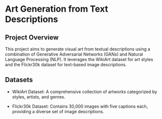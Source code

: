 # Art Generation from Text Descriptions

## Project Overview

This project aims to generate visual art from textual descriptions using a combination of Generative Adversarial Networks (GANs) and Natural Language Processing (NLP). It leverages the WikiArt dataset for art styles and the Flickr30k dataset for text-based image descriptions.

## Datasets

- WikiArt Dataset: A comprehensive collection of artworks categorized by styles, artists, and genres.

- Flickr30k Dataset: Contains 30,000 images with five captions each, providing a diverse set of image descriptions.